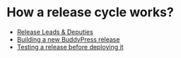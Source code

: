 # How a release cycle works?

- [Release Leads & Deputies](./leads.md)
- [Building a new BuddyPress release](./build-checklist.md)
- [Testing a release before deploying it](./test-checklist.md)
